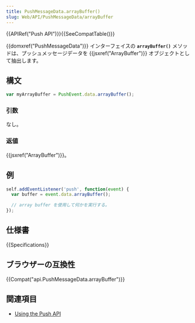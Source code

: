 ```yaml
---
title: PushMessageData.arrayBuffer()
slug: Web/API/PushMessageData/arrayBuffer
---
```


{{APIRef("Push API")}}{{SeeCompatTable()}}

{{domxref("PushMessageData")}} インターフェイスの **`arrayBuffer()`** メソッドは、プッシュメッセージデータを {{jsxref("ArrayBuffer")}} オブジェクトとして抽出します。

## 構文

```js
var myArrayBuffer = PushEvent.data.arrayBuffer();
```

### 引数

なし。

### 返値

{{jsxref("ArrayBuffer")}}。

## 例

```js
self.addEventListener('push', function(event) {
  var buffer = event.data.arrayBuffer();

  // array buffer を使用して何かを実行する。
});
```

## 仕様書

{{Specifications}}

## ブラウザーの互換性

{{Compat("api.PushMessageData.arrayBuffer")}}

## 関連項目

- [Using the Push API](/ja/docs/Web/API/Push_API/Using_the_Push_API)
